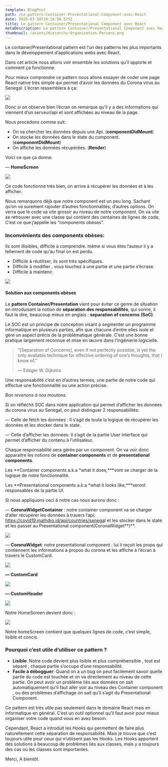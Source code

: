 ```yaml
---
template: BlogPost
path: /Le-pattern-Container-Presentational-Component-avec-React
date: 2020-03-30T19:16:58.575Z
title: Le pattern Container/Presentational Component avec React
metaDescription: Le pattern Container/Presentational Component avec React
thumbnail: /assets/Hierarchy-Organization-Persons.png
---
```

Le container/Presentational pattern est l’un des patterns les plus importants dans le développement d’applications webs avec React.

Dans cet article nous allons voir ensemble les solutions qu’il apporte et comment ça fonctionne.

Pour mieux comprendre ce pattern nous allons essayer de coder une page React native très simple qui permet d’avoir les données du Corona virus au Senegal. L’écran ressemblera à ça:

![](https://cdn-images-1.medium.com/max/1600/1*bBe0kjonPEr7mCwVFU--Cw.png)

Donc si on observe bien l’écran on remarque qu’il y a des informations qui viennent d’un serveur/api et sont affichées au niveau de la page.

Nous procédons comme suit:

*  On va chercher les données depuis une Api. (**componentDidMount**)
*  On stocke les données dans le state du component. (**componentDidMount**)
*  On affiche les données récupérées. (**Render**)

Voici ce que ça donne:

— **HomeScreen**

![](https://cdn-images-1.medium.com/max/1600/1*-JcFGgdVxPC7j3SMW05GCw.png)

Ce code fonctionne très bien, on arrive à récupérer les données et à les afficher.

Nous remarquons déjà que notre component est un peu long. Sachant qu’on va surement rajouter d’autres fonctionnalités, d’autres options. On verra que le code va vite grossir au niveau de notre component. On va vite se retrouver avec une classe qui contient des centaines de lignes de code, C’est ce que j’appelle les “components obèses”.

### Inconvénients des components obèses:

Ils sont illisibles, difficile à comprendre. même si vous êtes l’auteur il y a tellement de code qu’au final on est perdu.

* Difficile à réutiliser, ils sont très spécifiques.
* Difficile à modifier , vous touchez à une partie et une partie s’écrase.
* Difficile à maintenir.

![](https://cdn-images-1.medium.com/max/1600/1*GkyepIIMIvIHgbGgEYpmfA.jpeg)

#### Solution aux components obèses

Le **pattern Container/Presentation** vient pour éviter ce genre de situation en introduisant la notion de **séparation des responsabilités**, qui sonne, il faut le dire, beaucoup mieux en anglais : **separation of concerns** **(SoC)**.

Le SOC est un principe de conception visant à segmenter un programme informatique en plusieurs parties, afin que chacune d’entre elles isole et gère un aspect précis de la problématique générale. C’est une bonne pratique largement reconnue et mise en œuvre dans l’ingénierie logicielle.

> “\[Separation of Concerns], even if not perfectly possible, is yet the only available technique for effective ordering of one’s thoughts, that I know of.”
>
> — Edsger W. Dijkstra

Une responsabilité c’est en d’autres termes, une partie de notre code qui effectue une fonctionnalité ou une action précise.

*Bon revenons à nos moutons.*

Si on réfléchit SOC dans notre application qui permet d’afficher les données du corona virus au Senegal, on peut distinguer 2 responsabilités:

— Celle de fetch les données : Il s’agit de toute la logique de récupérer les données et les stocker dans le state.

— Celle d’afficher les données: Il s’agit de la partie User interface qui permet d’afficher du contenu à l’utilisateur.

Chaque responsabilité sera gérée par un component. On va voir donc apparaitre les notions de **container components** et de **presentational components**.

Les **Container components a.k.a *what it does,***vont se charger de la logique de notre fonctionnalité.

Les **Presentational components a.k.a *what it looks like,***seront responsables de la partie UI.

Si nous appliquons ceci à notre cas nous aurons donc :

— **CoronaWidgetContainer** : notre container component va se charger d’aller récupérer les données à travers l’api: <https://covid19.mathdro.id/api/countries/senega>l et les stocker dans le state et les passer au Presentational component(CoronaWidget**)**.

![](https://cdn-images-1.medium.com/max/1600/1*Rrh6f9aVadvUHlGb5hiwNg.png)

— **CoronaWidget**: notre presentational component : lui il reçoit les props qui contiennent les informations à propos du corona et les affiche à l’écran à travers le CustomCard.

![](https://cdn-images-1.medium.com/max/1600/1*fOQmJu-cNkE4rIl4XakQ-g.png)

**— CustomCard**

![](https://cdn-images-1.medium.com/max/1600/1*bB4N3JYLXa9QzM2wSynh3w.png)

**— CustomHeader**

![](https://cdn-images-1.medium.com/max/1600/1*uVTzEVepu7zAIcwr118urg.png)

Notre HomeScreen devient donc :

![](https://cdn-images-1.medium.com/max/1600/1*42DAzFbjbmNzK9A8rrvJqw.png)

Notre homeScreen contient que quelques lignes de code, c’est simple, lisible et concis.

### Pourquoi c’est utile d’utiliser ce pattern ?

* **Lisible**: Notre code devient plus lisible et plus compréhensible , tout est séparé , chaque partie s’occupe d’une responsabilité.
* **Facile à débogguer**: Quand on a un bug on peut facilement savoir quelle partie du code est touchée et on va directement au niveau de cette partie. On peut avoir un problème liés aux données on sait automatiquement qu’il faut aller voir au niveau des Container component , ou des problèmes d’affichage on sait qu’il s’agit du Presentational Component.

Ce pattern est très utile pas seulement dans le domaine React mais en informatique en général. C’est un outil optionnel qu’il faut avoir pour mieux organiser votre code quand vous en avez besoin.

Cependant, React a introduit les Hooks qui permettent de faire plus naturellement cette séparation de responsabilité. Mais je trouve que c’est toujours utile pour ceux qui n’utilisent pas les Hooks. Les Hooks apportent des solutions à beaucoup de problèmes liés aux classes, mais y a toujours des cas où les classes sont importantes.

Merci, A bientôt.
